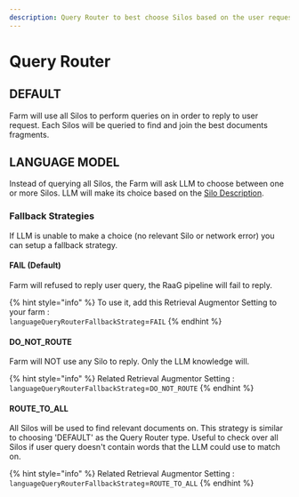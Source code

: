 ```yaml
---
description: Query Router to best choose Silos based on the user request.
---
```


# Query Router

## DEFAULT

Farm will use all Silos to perform queries on in order to reply to user request. Each Silos will be queried to find and join the best documents fragments.

## LANGUAGE MODEL

Instead of querying all Silos, the Farm will ask LLM to choose between one or more Silos. LLM will make its choice based on the [Silo Description](../silo-glossary/silo-description.md).

### Fallback Strategies

If LLM is unable to make a choice (no relevant Silo or network error) you can setup a fallback strategy.

#### FAIL (Default)

Farm will refused to reply user query, the RaaG pipeline will fail to reply.

{% hint style="info" %}
To use it, add this Retrieval Augmentor Setting to your farm :\
`languageQueryRouterFallbackStrateg`=`FAIL`
{% endhint %}

#### DO\_NOT\_ROUTE

Farm will NOT use any Silo to reply. Only the LLM knowledge will.

{% hint style="info" %}
Related Retrieval Augmentor Setting :\
`languageQueryRouterFallbackStrateg`=`DO_NOT_ROUTE`
{% endhint %}

#### ROUTE\_TO\_ALL

All Silos will be used to find relevant documents on. This strategy is similar to choosing 'DEFAULT' as the Query Router type. Useful to check over all Silos if user query doesn't contain words that the LLM could use to match on.

{% hint style="info" %}
Related Retrieval Augmentor Setting :\
`languageQueryRouterFallbackStrateg`=`ROUTE_TO_ALL`
{% endhint %}
